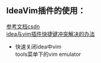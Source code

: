 ## IdeaVim插件的使用： 
[参考文档csdn](https://blog.csdn.net/sinat_18882775/article/details/78570444)  
[idea与vim插件快捷键冲突解决的办法](https://blog.csdn.net/wd2014610/article/details/76595634)
+ 快速关闭idea中vim  
  tools菜单下的vim emulator  
